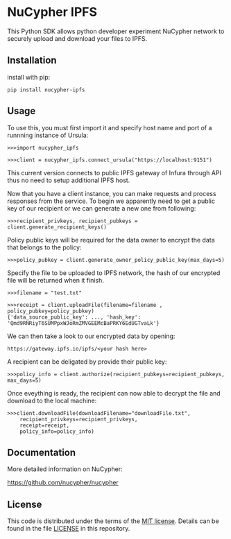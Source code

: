 # NuCypher IPFS

This Python SDK allows python developer experiment NuCypher network to securely upload and download your files to IPFS.

## Installation

install with pip:
```
pip install nucypher-ipfs
```

## Usage

To use this, you must first import it and specify host name and port of a runnning instance of Ursula:

```
>>>import nucypher_ipfs

>>>client = nucypher_ipfs.connect_ursula("https://localhost:9151")
```

This current version connects to public IPFS gateway of Infura through API thus no need to setup additional IPFS host.

Now that you have a client instance, you can make requests and process responses from the service. To begin we apparently need to get a public key of our recipient or we can generate a new one from following:

```
>>>recipient_privkeys, recipient_pubkeys = client.generate_recipient_keys()
```

Policy public keys will be required for the data owner to encrypt the data that belongs to the policy:
```
>>>policy_pubkey = client.generate_owner_policy_public_key(max_days=5)
```

Specify the file to be uploaded to IPFS network, the hash of our encrypted file will be returned when it finish. 

```
>>>filename = "test.txt"

>>>receipt = client.uploadFile(filename=filename , policy_pubkey=policy_pubkey)
{'data_source_public_key': ..., 'hash_key': 'Qmd9RNRiyT6SUMPpxWJoRmZMVGEEMcBaPRKY6EdUGTvaLk'}
```

We can then take a look to our encrypted data by opening:

```
https://gateway.ipfs.io/ipfs/<your hash here>
```

A recipient can be deligated by provide their public key:

```
>>>policy_info = client.authorize(recipient_pubkeys=recipient_pubkeys, max_days=5)
```

Once eveything is ready, the recipient can now able to decrypt the file and download to the local machine:

```
>>>client.downloadFile(downloadFilename="downloadFile.txt",
    recipient_privkeys=recipient_privkeys, 
    receipt=receipt, 
    policy_info=policy_info)
```

## Documentation

More detailed information on NuCypher:

https://github.com/nucypher/nucypher


## License

This code is distributed under the terms of the [MIT license](https://opensource.org/licenses/MIT).  Details can be found in the file
[LICENSE](LICENSE) in this repository.

